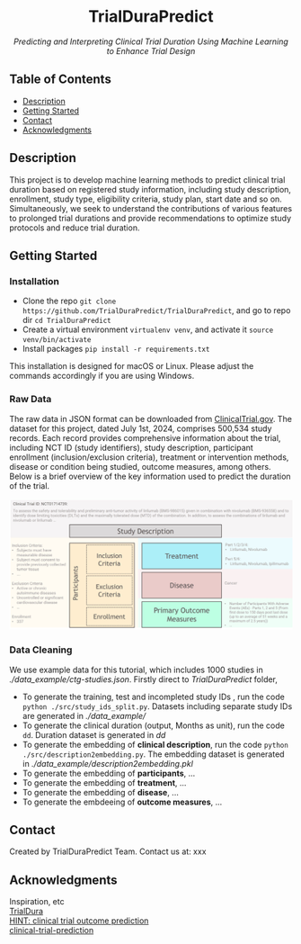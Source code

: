 <h1 align="center">TrialDuraPredict</h1>
<p align="center"><i>Predicting and Interpreting Clinical Trial Duration Using Machine Learning to Enhance Trial Design</i></p>

## Table of Contents
- [Description](#description)
- [Getting Started](#getting-started)
- [Contact](#contact)
- [Acknowledgments](#acknowledgments)

## Description
This project is to develop machine learning methods to predict clinical trial duration based on registered study information, including study description, enrollment, study type, eligibility criteria, study plan, start date and so on. Simultaneously, we seek to understand the contributions of various features to prolonged trial durations and provide recommendations to optimize study protocols and reduce trial duration.

## Getting Started
### Installation
- Clone the repo `git clone https://github.com/TrialDuraPredict/TrialDuraPredict`, and go to repo dir `cd TrialDuraPredict`
- Create a virtual environment `virtualenv venv`, and activate it `source venv/bin/activate`
- Install packages `pip install -r requirements.txt`

This installation is designed for macOS or Linux. Please adjust the commands accordingly if you are using Windows.

### Raw Data
The raw data in JSON format can be downloaded from [ClinicalTrial.gov](https://clinicaltrials.gov/data-api/how-download-study-records). The dataset for this project, dated July 1st, 2024, comprises 500,534 study records. Each record provides comprehensive information about the trial, including NCT ID (study identifiers), study description, participant enrollment (inclusion/exclusion criteria), treatment or intervention methods, disease or condition being studied, outcome measures, among others. Below is a brief overview of the key information used to predict the duration of the trial.\
\
![clinical_trial_overview](assets/clinical_trial.jpg)

### Data Cleaning
We use example data for this tutorial, which includes 1000 studies in *./data_example/ctg-studies.json*. Firstly direct to *TrialDuraPredict* folder,
- To generate the training, test and incompleted study IDs , run the code `python ./src/study_ids_split.py`. Datasets including separate study IDs are generated in *./data_example/*
- To generate the clinical duration (output, Months as unit), run the code `dd`. Duration dataset is generated in *dd*
- To generate the embedding of **clinical description**, run the code `python ./src/description2embedding.py`. The embedding dataset is generated in *./data_example/description2embedding.pkl*
- To generate the embedding of **participants**, ...
- To generate the embedding of **treatment**, ...
- To generate the embedding of **disease**, ...
- To generate the embdeeing of **outcome measures**, ...

## Contact
Created by TrialDuraPredict Team. Contact us at: xxx

## Acknowledgments
Inspiration, etc\
[TrialDura](https://arxiv.org/pdf/2404.13235)\
[HINT: clinical trial outcome prediction](https://github.com/futianfan/clinical-trial-outcome-prediction)\
[clinical-trial-prediction](https://github.com/lenlan/clinical-trial-prediction/tree/main)
